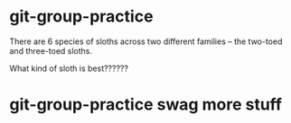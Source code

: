 
# git-group-practice
There are 6 species of sloths across two different families – the two-toed and three-toed sloths.

What kind of sloth is best?????? 

# git-group-practice swag more stuff

